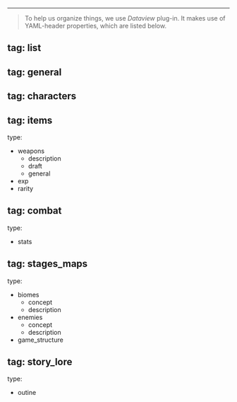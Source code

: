 ___

>To help us organize things, we use *Dataview* plug-in. It makes use of YAML-header properties, which are listed below.

## tag: list

## tag: general

## tag: characters

## tag: items

type:
- weapons
	- description
	- draft
	- general
- exp
- rarity

## tag: combat

type:
- stats

## tag: stages_maps

type:
- biomes
	- concept
	- description
- enemies
	- concept
	- description
- game_structure

## tag: story_lore

type:
- outine
